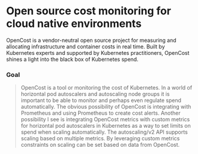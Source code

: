 # Open source cost monitoring for cloud native environments

OpenCost is a vendor-neutral open source project for measuring and allocating 
infrastructure and container costs in real time. Built by Kubernetes experts and 
supported by Kubernetes practitioners, OpenCost shines a light into the black 
box of Kubernetes spend.


### Goal

> OpenCost is a tool or monitoring the cost of Kubernetes. 
In a world of horizontal pod autoscalers and autoscaling node groups 
it is important to be able to monitor and perhaps even regulate spend automatically. 
The obvious possibility of OpenCost is integrating with Prometheus and 
using Prometheus to create cost alerts. Another possibility 
I see is integrating OpenCost metrics with custom metrics 
for horizontal pod autoscalers in Kubernetes as a way to set limits on spend 
when scaling automatically. The autoscaling/v2 API supports scaling based on 
multiple metrics. By leveraging custom metrics constraints on scaling can be set 
based on data from OpenCost.
